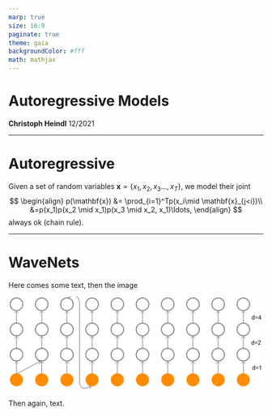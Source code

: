 ```yaml
---
marp: true
size: 16:9
paginate: true
theme: gaia
backgroundColor: #fff
math: mathjax
---
```

<!-- 
_class: lead
_footer: https://github.com/cheind/autoregressive
 -->
<style>
section { 
    font-size: 25px; 
}
img[alt~="center"] {
  display: block;
  margin: 0 auto;
}
</style>
<style scoped>section { font-size: 30px; }</style>
# Autoregressive Models
**Christoph Heindl**
12/2021

---

# Autoregressive

Given a set of random variables $\mathbf{x}=\{x_1,x_2,x_3...,x_T\}$, we model their joint
$$
\begin{align}
p(\mathbf{x}) &= \prod_{i=1}^Tp(x_i\mid \mathbf{x}_{j<i})\\
&=p(x_1)p(x_2 \mid x_1)p(x_3 \mid x_2, x_1)\ldots,
\end{align}
$$
always ok (chain rule).

---

# WaveNets

Here comes some text, then the image

![center](wavenets.svg) 

Then again, text.